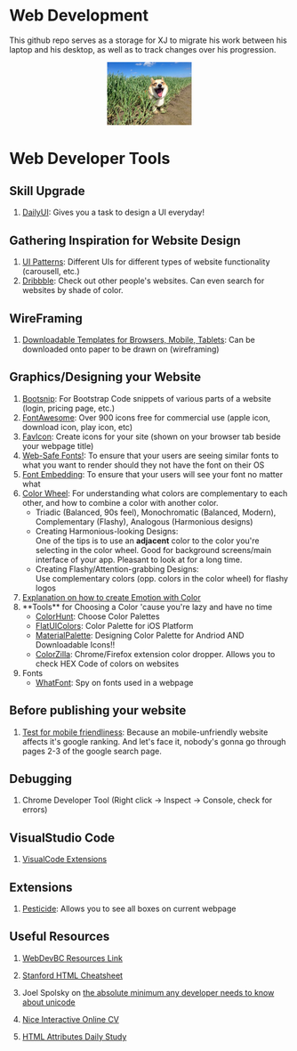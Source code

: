 # Web Development

This github repo serves as a storage for XJ to migrate his work between his laptop and his desktop, as well as to track changes over his progression.

<div id='corgi' align='center'>
    <img src="./images/cute doggo.jpg" alt="cute doggo" width=30%>   
</div>


<h1>Web Developer Tools</h1>

<h2>Skill Upgrade</h2>
<ol>
    <li><a href='https://www.dailyui.co/'>DailyUI</a>: Gives you a task to design a UI everyday!</li>
</ol>

<h2>Gathering Inspiration for Website Design</h2>
<ol>
    <li><a href='https://ui-patterns.com/patterns'>UI Patterns</a>: Different UIs for different types of website functionality (carousell, etc.)</li>
    <li><a href="https://www.dribbble.com">Dribbble</a>: Check out other people's websites. Can even search for websites by shade of color.</li>
</ol>


<h2>WireFraming</h2>

<ol>
    <li><a href='https://www.sneakpeekit.com'>Downloadable Templates for Browsers, Mobile, Tablets</a>: Can be downloaded onto paper to be drawn on (wireframing)</li>
</ol>

<h2>Graphics/Designing your Website</h2>
<ol>
    <li><a href='https://bootsnipp.com/'>Bootsnip</a>: For Bootstrap Code snippets of various parts of a website (login, pricing page, etc.)</li>
    <li><a href='https://fontawesome.com'>FontAwesome</a>: Over 900 icons free for commercial use (apple icon, download icon, play icon, etc)</li>
    <li><a href="https://www.favicon.cc/">FavIcon</a>: Create icons for your site (shown on your browser tab beside your webpage title)</li>
    <li><a href='https://www.cssfontstack.com/'>Web-Safe Fonts!</a>: To ensure that your users are seeing similar fonts to what you want to render should they not have the font on their OS</li>
    <li><a href='https://fonts.google.com/'>Font Embedding</a>: To ensure that your users will see your font no matter what</li>
    <li><a href='https://www.canva.com/colors/color-wheel/'>Color Wheel</a>: For understanding what colors are complementary to each other, and how to combine a color with another color.
        <ul>
            <li>Triadic (Balanced, 90s feel), Monochromatic (Balanced, Modern), Complementary (Flashy), Analogous (Harmonious designs)</li>
            <li>Creating Harmonious-looking Designs: <br>One of the tips is to use an <strong>adjacent</strong> color to the color you're selecting in the color wheel.
            Good for background screens/main interface of your app. Pleasant to look at for a long time.</li>
            <li>Creating Flashy/Attention-grabbing Designs:<br>Use complementary colors (opp. colors in the color wheel) for flashy logos</li>
        </ul>
    <li><a href='https://uxplanet.org/create-emotion-with-color-in-ux-design-446a3766b085#.833er7ned'>Explanation on how to create Emotion with Color</a></li>
    </li>
    <li>**Tools** for Choosing a Color 'cause you're lazy and have no time 
        <ul>
            <li><a href='https://colorhunt.co/'>ColorHunt</a>: Choose Color Palettes</li>
            <li><a href='https://flatuicolors.com/'>FlatUIColors</a>: Color Palette for iOS Platform</li>
            <li><a href='https://www.materialpalette.com/'>MaterialPalette</a>: Designing Color Palette for Andriod AND Downloadable Icons!!</li>
            <li><a href='https://chrome.google.com/webstore/detail/colorzilla/bhlhnicpbhignbdhedgjhgdocnmhomnp/related'>ColorZilla</a>: Chrome/Firefox extension color dropper. Allows you to check HEX Code of colors on websites </li>
        </ul>
    </li>
    <li>Fonts
        <ul>
            <li><a href='https://uxplanet.org/create-emotion-with-color-in-ux-design-446a3766b085#.833er7ned'>WhatFont</a>: Spy on fonts used in a webpage</li>
        </ul>
    </li>
</ol>

<h2>Before publishing your website</h2>
<ol>
    <li><a href='https://search.google.com/test/mobile-friendly'>Test for mobile friendliness</a>: Because an mobile-unfriendly website affects it's google ranking. And let's face it, nobody's gonna go through pages 2-3 of the google search page.</li>
</ol>


<h2>Debugging</h2>

1. Chrome Developer Tool (Right click -> Inspect -> Console, check for errors)
<h2>VisualStudio Code</h2>
<ol>
    <li><a href="https://docs.google.com/document/d/1eltxPSyGRFjN0Bc2ClCTOQmj_5mDq_8Go5GnL25qt04/edit">VisualCode Extensions</a></li>
</ol>

<h2>Extensions</h2>
<ol>
    <li><a href="https://chrome.google.com/webstore/detail/pesticide-for-chrome/bblbgcheenepgnnajgfpiicnbbdmmooh">Pesticide</a>: Allows you to see all boxes on current webpage</li>
</ol>


<h2>Useful Resources</h2>

1. <a href="https://www.appbrewery.co/p/web-development-course-resources/" alt="Resources to each Lesson" title="Resources to each Lesson">WebDevBC Resources Link</a>

2. <a href="https://web.stanford.edu/group/csp/cs21/htmlcheatsheet.pdf" alt="HTML Cheatsheet" title="Standford HTML Cheatsheet">Stanford HTML Cheatsheet</a>

3. Joel Spolsky on <a href="https://www.joelonsoftware.com/2003/10/08/the-absolute-minimum-every-software-developer-absolutely-positively-must-know-about-unicode-and-character-sets-no-excuses/" target="_blank">the absolute minimum any developer needs to know about unicode</a>

4. <a href="http://www.pascalvangemert.nl/#/profile">Nice Interactive Online CV</a>

5. <a href="https://devdocs.io">HTML Attributes Daily Study</a>